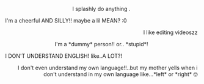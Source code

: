 <p align="center">
I splashly do anything .
</p>

I'm a cheerful AND SILLY!! maybe a lil MEAN? :0

<p align="right">
I like editing videoszz
</p>

<p align="center">
I'm a *dummy* person!! or.. *stupid*!
<p/>

I DON'T UNDERSTAND ENGLISH! like..A LOT?!

<p align="right">
I don't even understand my own language!!..but my mother yells when i don't understand in my own language like...*left* or *right* 🤓
</p>
